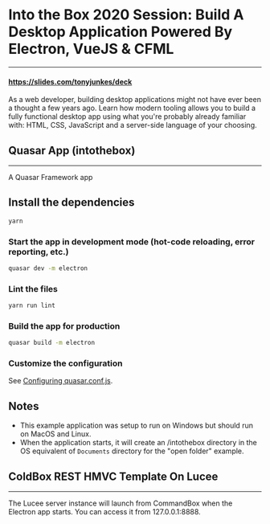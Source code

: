 # Into the Box 2020 Session: Build A Desktop Application Powered By Electron, VueJS &amp; CFML
---

#### https://slides.com/tonyjunkes/deck

As a web developer, building desktop applications might not have ever been a thought a few years ago. Learn how modern tooling allows you to build a fully functional desktop app using what you're probably already familiar with: HTML, CSS, JavaScript and a server-side language of your choosing.

## Quasar App (intothebox)
---

A Quasar Framework app

## Install the dependencies
```bash
yarn
```

### Start the app in development mode (hot-code reloading, error reporting, etc.)
```bash
quasar dev -m electron
```

### Lint the files
```bash
yarn run lint
```

### Build the app for production
```bash
quasar build -m electron
```

### Customize the configuration
See [Configuring quasar.conf.js](https://quasar.dev/quasar-cli/quasar-conf-js).

## Notes

- This example application was setup to run on Windows but should run on MacOS and Linux.
- When the application starts, it will create an /intothebox directory in the OS equivalent of `Documents` directory for the "open folder" example.

## ColdBox REST HMVC Template On Lucee
---

The Lucee server instance will launch from CommandBox when the Electron app starts. You can access it from 127.0.0.1:8888.